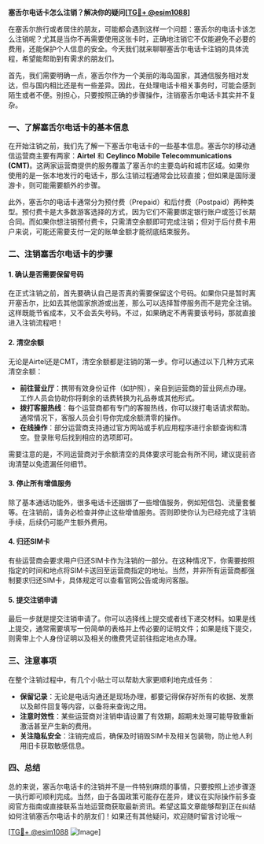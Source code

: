 **塞舌尔电话卡怎么注销？解决你的疑问[[TG💪+ @esim1088](https://t.me/s/esim1088)]**

在塞舌尔旅行或者居住的朋友，可能都会遇到这样一个问题：塞舌尔的电话卡该怎么注销呢？尤其是当你不再需要使用这张卡时，正确地注销它不仅能避免不必要的费用，还能保护个人信息的安全。今天我们就来聊聊塞舌尔电话卡注销的具体流程，希望能帮助到有需求的朋友们。

首先，我们需要明确一点，塞舌尔作为一个美丽的海岛国家，其通信服务相对发达，但与国内相比还是有一些差异。因此，在处理电话卡相关事务时，可能会感到陌生或者不便。别担心，只要按照正确的步骤操作，注销塞舌尔电话卡其实并不复杂。

### 一、了解塞舌尔电话卡的基本信息

在开始注销之前，我们先了解一下塞舌尔电话卡的一些基本信息。塞舌尔的移动通信运营商主要有两家：**Airtel** 和 **Ceylinco Mobile Telecommunications (CMT)**。这两家运营商提供的服务覆盖了塞舌尔的主要岛屿和城市区域。如果你使用的是一张本地发行的电话卡，那么注销过程通常会比较直接；但如果是国际漫游卡，则可能需要额外的步骤。

此外，塞舌尔的电话卡通常分为预付费（Prepaid）和后付费（Postpaid）两种类型。预付费卡是大多数游客选择的方式，因为它们不需要绑定银行账户或签订长期合同。而如果你想注销预付费卡，只需清空余额即可完成注销；但对于后付费卡用户来说，可能还需要支付一定的账单金额才能彻底结束服务。

### 二、注销塞舌尔电话卡的步骤

#### 1. 确认是否需要保留号码

在正式注销之前，首先要确认自己是否真的需要保留这个号码。如果你只是暂时离开塞舌尔，比如去其他国家旅游或出差，那么可以选择暂停服务而不是完全注销。这样既能节省成本，又不会丢失号码。不过，如果确定不再需要该号码，那就直接进入注销流程吧！

#### 2. 清空余额

无论是Airtel还是CMT，清空余额都是注销的第一步。你可以通过以下几种方式来清空余额：

- **前往营业厅**：携带有效身份证件（如护照），亲自到运营商的营业网点办理。工作人员会协助你将剩余的话费转换为礼品券或其他形式。
- **拨打客服热线**：每个运营商都有专门的客服热线，你可以拨打电话请求帮助。通常情况下，客服人员会引导你完成余额清零的操作。
- **在线操作**：部分运营商支持通过官方网站或手机应用程序进行余额查询和清空。登录账号后找到相应的选项即可。

需要注意的是，不同运营商对于余额清空的具体要求可能会有所不同，建议提前咨询清楚以免遗漏任何细节。

#### 3. 停止所有增值服务

除了基本通话功能外，很多电话卡还捆绑了一些增值服务，例如短信包、流量套餐等。在注销前，请务必检查并停止这些增值服务。否则即使你认为已经完成了注销手续，后续仍可能产生额外费用。

#### 4. 归还SIM卡

有些运营商会要求用户归还SIM卡作为注销的一部分。在这种情况下，你需要按照指定的时间和地点将SIM卡送回至运营商指定的地址。当然，并非所有运营商都强制要求归还SIM卡，具体规定可以查看官网公告或询问客服。

#### 5. 提交注销申请

最后一步就是提交注销申请了。你可以选择线上提交或者线下递交材料。如果是线上提交，通常需要填写一份简单的表格并上传必要的证明文件；如果是线下提交，则需带上个人身份证明以及相关的缴费凭证前往指定地点办理。

### 三、注意事项

在整个注销过程中，有几个小贴士可以帮助大家更顺利地完成任务：

- **保留记录**：无论是电话沟通还是现场办理，都要记得保存好所有的收据、发票以及邮件回复等内容，以备将来查询之用。
- **注意时效性**：某些运营商对注销申请设置了有效期，超期未处理可能导致重新激活甚至产生新的费用。
- **关注隐私安全**：注销完成后，确保及时销毁SIM卡及相关包装物，防止他人利用旧卡获取敏感信息。

### 四、总结

总的来说，塞舌尔电话卡的注销并不是一件特别麻烦的事情，只要按照上述步骤逐一执行即可顺利完成。当然，由于各国政策可能存在差异，建议在实际操作前多查阅官方指南或直接联系当地运营商获取最新资讯。希望这篇文章能够帮到正在纠结如何注销塞舌尔电话卡的朋友们！如果还有其他疑问，欢迎随时留言讨论哦～

[[TG💪+ @esim1088](https://t.me/s/esim1088) ![Image](https://i.postimg.cc/4NQfJmqS/Snipaste-2025-05-13-00-14-12.png)]